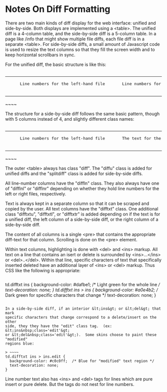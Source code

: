 Notes On Diff Formatting
========================

There are two main kinds of diff display for the web interface:
unified and side-by-side.  Both displays are implemented using
a &lt;table&gt;.  The unified diff is a 4-column table, and the
side-by-side diff is a 5-column table.  In a page like /info that
might show multiple file diffs, each file diff is in a separate
&lt;table&gt;.  For side-by-side diffs, a small amount of Javascript
code is used to resize the text columns so that they fill the screen
width and to keep horizontal scrollbars in sync.

For the unified diff, the basic structure
is like this:

> ~~~~
<table class='diff udiff'>
<tr>
  <td class='diffln difflnl'><pre>
     Line numbers for the left-hand file
  </pre></td>
  <td class='diffln difflnr'><pre>
     Line numbers for the right-hand file
  </pre></td>
  <td class='diffsep'><pre>
     Change marks.  "+" or "=" or nothing
  </pre></td>
  <td class='difftxt difftxtu'><pre>
     The text
  </pre></td>
</tr>
</table>
~~~~

The structure for a side-by-side diff follows the
same basic pattern, though with 5 columns instead of
4, and slightly different class names:

> ~~~~
<table class='diff splitdiff'>
<tr>
  <td class='diffln difflnl'><pre>
     Line numbers for the left-hand file
  </pre></td>
  <td class='difftxt difftxtl'><pre>
     The text for the left side
  </pre></td>
  <td class='diffsep'><pre>
     Change marks.  "+" or "=" or nothing
  </pre></td>
  <td class='diffln difflnr'><pre>
     Line numbers for the right-hand file
  </pre></td>
  <td class='difftxt difftxtr'><pre>
     The text on the right-hand side
  </pre></td>
</tr>
</table>
~~~~

The outer &lt;table&gt; always has class "diff".  The "diffu" class
is added for unified diffs and the "splitdiff" class is added for
side-by-side diffs.

All line-number columns have the "diffln" class.  They also always
have one of "difflnl" or "difflnr" depending on whether they hold
line numbers for the left or right files, respectively.

Text is always kept in a separate column so that it can be scraped
and copied by the user.  All text columns have the "difftxt" class.
One additional class "difftxtu", "difftxtl", or "difftxtr" is added
depending on if the text is for a unified diff, the left column of
a side-by-side diff, or the right column of a side-by-side diff.

The content of all columns is a single &lt;pre&gt; that contains the
appropriate diff-text for that column.  Scrolling is done on the
&lt;pre&gt; element.

Within text columns, highlighting is done with &lt;del&gt; and
&lt;ins&gt; markup.  All text on a line that contains an isert or
delete is surrounded by &lt;ins&gt;...&lt;/ins&gt; or
&lt;del&gt;..&lt;/del&gt;.  Within that line, specific characters
of text that specifically inserted deleted have an additional
layer of &lt;ins&gt; or &lt;del&gt; markup.  Thus CSS like the
following is appropriate:

> ~~~~
td.difftxt ins {
  background-color: #dafbe1;  /* Light green for the whole line */
  text-decoration: none;
}
td.difftxt ins > ins {
  background-color: #a0e4b2;  /* Dark green for specific characters that change */
  text-decoration: none;
}
~~~~

In a side-by-side diff, if an interior &lt;ins&gt; or &lt;del&gt; that mark
specific characters that change correspond to a delete/insert on the other
side, they they have the "edit" class tag.  (ex:  &lt;ins&nbsp;class='edit'&gt;
or &lt;del&nbsp;class='edit'&gt;).  Some skins choose to paint these "modified"
regions blue:

> ~~~~
td.difftxt ins > ins.edit {
  background-color: #c0c0ff;  /* Blue for "modified" text region */
  text-decoration: none;
}
~~~~

Line number text also has &lt;ins&gt; and &lt;del&gt; tags for lines which
are pure insert or pure delete.  But the tags do not nest for line numbers.
